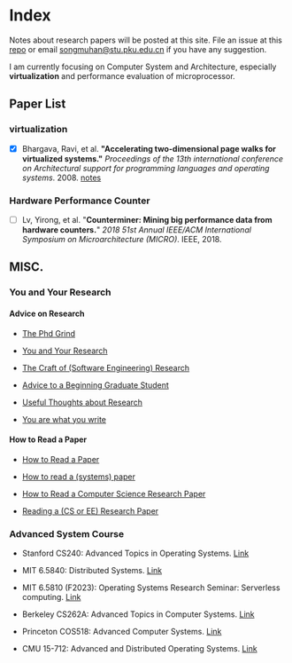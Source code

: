 # Index

Notes about research papers will be posted at this site.  File an issue at this [repo](https://github.com/songmuhan/songmuhan.github.io) or email songmuhan@stu.pku.edu.cn if you have any suggestion. 

I am currently focusing on Computer System and Architecture, especially **virtualization** and performance evaluation of microprocessor.





## Paper List

### virtualization

- [x] Bhargava, Ravi, et al. **"Accelerating two-dimensional page walks for virtualized systems."** *Proceedings of the 13th international conference on Architectural support for programming languages and operating systems*. 2008. [notes](virtualization/Bhargava08.md)




### Hardware Performance Counter

- [ ] Lv, Yirong, et al. "**Counterminer: Mining big performance data from hardware counters.**" *2018 51st Annual IEEE/ACM International Symposium on Microarchitecture (MICRO)*. IEEE, 2018.






## MISC.

### You and Your Research

#### Advice on Research

- [The Phd Grind](https://github.com/SuperBruceJia/paper-reading/blob/master/paper-submiting/The%20PhD%20Grind.pdf)

- [You and Your Research](https://www.youtube.com/watch?v=a1zDuOPkMSw)

- [The Craft of (Software Engineering) Research](https://jyywiki.cn/ISER/2023/1-intro/index.html)

- [Advice to a Beginning Graduate Student](http://www.cs.cmu.edu/~mblum/research/pdf/grad.html)

- [Useful Thoughts about Research](https://www.eecs.harvard.edu/htk/phdadvice/)

- [You are what you write](https://www.linkedin.com/pulse/you-what-write-harry-shum/)

#### How to Read a Paper
- [How to Read a Paper](https://web.stanford.edu/class/ee384m/Handouts/HowtoReadPaper.pdf)

- [How to read a (systems) paper](https://sosp19.rcs.uwaterloo.ca/diversity/slides/rebecca.pdf)

- [How to Read a Computer Science Research Paper](https://www.cs.cmu.edu/~15712/papers//howtoreadacspaper.pdf)

- [Reading a (CS or EE) Research Paper](https://www.cs.cmu.edu/~15712/papers//reading-levis.pdf)

### Advanced System Course

- Stanford CS240: Advanced Topics in Operating Systems. [Link](https://www.scs.stanford.edu/23sp-cs240/)
- MIT 6.5840: Distributed Systems. [Link](https://pdos.csail.mit.edu/6.824/schedule.html)

- MIT 6.5810 (F2023): Operating Systems Research Seminar: Serverless computing. [Link](https://kaashoek.github.io/65810-2023/)

- Berkeley CS262A: Advanced Topics in Computer Systems. [Link](https://people.eecs.berkeley.edu/~kubitron/courses/cs262a-F23/index_lectures.html)

- Princeton COS518: Advanced Computer Systems. [Link](https://www.cs.princeton.edu/courses/archive/spring19/cos518/syllabus.html)

- CMU 15-712: Advanced and Distributed Operating Systems. [Link](https://www.cs.cmu.edu/~15712/syllabus.html)
